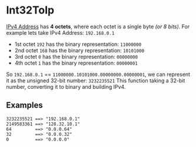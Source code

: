 # Int32ToIp

[IPv4 Address](https://en.wikipedia.org/wiki/Internet_Protocol_version_4) has **4 octets**, where each octet is a single byte *(or 8 bits)*. For example lets take IPv4 Address: `192.168.0.1`
- 1st octet `192` has the binary representation: `11000000`
- 2nd octet `168` has the binary representation: `10101000`
- 3rd octet `0` has the binary representation: `00000000`
- 4th octet `1` has the binary representation: `00000001`

So `192.168.0.1` == `11000000.10101000.00000000.00000001`, we can represent it as the unsigned 32-bit number: `3232235521`
This function taking a 32-bit number, converting it to binary and building IPv4.

## Examples
```
3232235521 ==> "192.168.0.1"
2149583361 ==> "128.32.10.1"
64         ==> "0.0.0.64"
32         ==> "0.0.0.32"
0          ==> "0.0.0.0"
```
